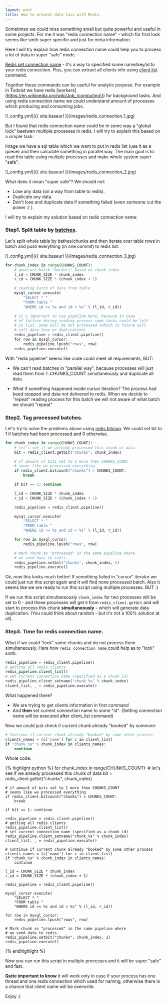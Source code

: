 ```yaml
---
layout: post
title: How to prevent data loss with Redis.
---
```


Sometimes we could miss something small but quite powerful and useful in some projects.
For me it was "redis connection name" - which for first look seems like smth super specific and just for meta information.

Here I will try explain how redis connection name could help you to process a lot of data
in super "safe" mode.

[Redis set connection name](https://redis.io/commands/client-setname) - it's a way to specified some name/key/id to your redis connection. Plus, you can extract all clients info using  [client list](https://redis.io/commands/client-list) command.

Together these commands can be useful for analytic porpose. For example in Todoist we have redis [workers](https://en.wikipedia.org/wiki/Job_(computing\)) for background tasks. And using redis connection name we could understand amount of processes which producing and consuming jobs.

![_config.yml]({{ site.baseurl }}/images/redis_connection_1.jpg)

But I found that redis connection name could be in some way a "global lock" beetwen multiple processes in redis. I will try to explain this based on a simple task:

Image we have a sql table which we want to put in redis list (use it as a queue) and then calculate something in parallel way. The main goal is to read this table using multiple processes and make whole system super "safe".

![_config.yml]({{ site.baseurl }}/images/redis_connection_2.jpg)

What does it mean "super safe"? We should not:

- Lose any data (on a way from table to redis).
- Duplicate any data.
- Don't lose and duplicate data if something failed (even someone cut the power :) ).

I will try to explain my solution based on redis connection name:

### Step1. Split table by [batches](https://en.wikipedia.org/wiki/Batch_processing).

Let's split whole table by bathes/chunks and then iterate over table rows in batch and
push everything (in one commit) to redis list:


![_config.yml]({{ site.baseurl }}/images/redis_connection_3.jpg)


```python
for chunk_index in range(CHUNKS_COUNT):
    # generate batch "borders" based on chunk index
    l_id = CHUNK_SIZE * chunk_index
    r_id = CHUNK_SIZE * (chunk_index + 1)

    # reading batch of data from table
    mysql_cursor.execute(
        "SELECT * "
        "FROM table "
        "WHERE id >= %s and id < %s" % (l_id, r_id))

    # it's important to use pipeline here, because in case
    # of failure during reading process some tasks could be left
    # in list, some will be not processed (which in future will
    # call data loss or duplication)
    redis_pipeline = redis_client.pipeline()
    for row in mysql_cursor:
        redis_pipeline.lpush("rows", row)
    redis_pipeline.execute()
```

With "redis pipeline" seems like code could meet all requirements, BUT:

- We can't read batches in "parallel way", because processes will just read them from
1..CHUNKS_COUNT simultaneously and duplicate all data.

- What if something happened inside cursor iteration? The process had beed stopped and
data not delivered to redis. When we decide to "repeat" reading process for this batch we will not aware of what batch we should "repeat"

### Step2. Tag processed batches. 

Let's try to solve the problems above using [redis bitmap](https://redis.io/commands/SETBIT). We could set bit to 1 if batches had been processed and 0 otherwise.

```python
for chunk_index in range(CHUNKS_COUNT):
    # let's see if we already processed this chunk of data
    bit = redis_client.getbit("chunks", chunk_index)

    # if amount of bits set to 1 more then CHUNKS_COUNT 
    # seems like we processed everything
    if redis_client.bitcount("chunks") > CHUNKS_COUNT:
        break

    if bit == 1: continue

    l_id = CHUNK_SIZE * chunk_index
    r_id = CHUNK_SIZE * (chunk_index + 1)

    redis_pipeline = redis_client.pipeline()

    mysql_cursor.execute(
        "SELECT * "
        "FROM table "
        "WHERE id >= %s and id < %s" % (l_id, r_id))

    for row in mysql_cursor:
        redis_pipeline.lpush("rows", row)

    # Mark chunk as "processed" in the same pipeline where
    # we send data to redis.
    redis_pipeline.setbit("chunks", chunk_index, 1)
    redis_pipeline.execute()
```


Ok, now this looks much better! If something failed in "cursor" iterator we could 
just run this script again and it will find none processed batch. Also it seems like
we are ready to run this script using multiple processes. BUT :)

If we run this script simultaneously `chunk_index` for two processes will be set to 0 -
and these processes will get `0` from `redis_client.getbit` and will start to process this chunk **simultaneously** - which will generate data duplication. (You could think about random - but it's not a 100% solution at all).

### Step3. Time for redis connection name. 

What if we could "lock" some chunks and do not process them simultaneously. Here how `redis connection name` could help as to "lock" smth:

```python
redis_pipeline = redis_client.pipeline()
# getting all redis clients
redis_pipeline.client_list()
# set current connection name (specified as a chunk id)
redis_pipeline.client_setname("chunk_%s" % chunk_index)
client_list, _ = redis_pipeline.execute()
```

What happened there?

- We are trying to get clients information in first command
- And **then** set current connection name to some "id". (Setting connection name will be executed after client_list command)

Now we could just check if current chunk already "booked" by someone:

```python
# Continue if current chunk already "booked" by some other process
clients_names = [c['name'] for c in client_list]
if "chunk_%s" % chunk_index in clients_names:
    continue
```

Whole code:

{% highlight python %}
for chunk_index in range(CHUNKS_COUNT):
    # let's see if we already processed this chunk of data
    bit = redis_client.getbit("chunks", chunk_index)

    # if amount of bits set to 1 more then CHUNKS_COUNT 
    # seems like we processed everything
    if redis_client.bitcount("chunks") > CHUNKS_COUNT:
        break

    if bit == 1: continue

    redis_pipeline = redis_client.pipeline()
    # getting all redis clients
    redis_pipeline.client_list()
    # set current connection name (specified as a chunk id)
    redis_pipeline.client_setname("chunk_%s" % chunk_index)
    client_list, _ = redis_pipeline.execute()

    # Continue if current chunk already "booked" by some other process
    clients_names = [c['name'] for c in client_list]
    if "chunk_%s" % chunk_index in clients_names:
        continue

    l_id = CHUNK_SIZE * chunk_index
    r_id = CHUNK_SIZE * (chunk_index + 1)

    redis_pipeline = redis_client.pipeline()

    mysql_cursor.execute(
        "SELECT * "
        "FROM table "
        "WHERE id >= %s and id < %s" % (l_id, r_id))

    for row in mysql_cursor:
        redis_pipeline.lpush("rows", row)

    # Mark chunk as "processed" in the same pipeline where
    # we send data to redis.
    redis_pipeline.setbit("chunks", chunk_index, 1)
    redis_pipeline.execute()
{% endhighlight %}

Now you can run this script in multiple processes and it will be super "safe" and fast. 

**Quite important to know** it will work only in case if your process has one thread and one redis connection which used for naming, otherwise there is a chance that client name will be overwrite.

Enjoy :)